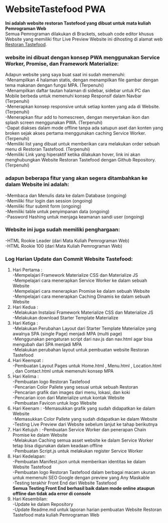 # WebsiteTastefood PWA
**Ini adalah website restoran Tastefood yang dibuat untuk mata kuliah Pemrograman Web**  
Semua Pemrograman dilakukan di Brackets, sebuah code editor khusus Website yang memiliki fitur Live Preview
Website ini dihosting di alamat web [Restoran Tastefood](http://bytesting.my.id/).

### website ini dibuat dengan konsep PWA menggunakan Service Worker, Promise, dan Framework Materialize:  
Adapun website yang saya buat saat ini sudah memenuhi:  
-Menampilkan 4 halaman statis, dengan menampilkan file gambar dengan tema makanan dengan fungsi MPA. (Terpenuhi)  
-Menampilkan daftar tautan halaman di sidebar, sidebar untuk PC dan Mobile berbeda untuk memenuhi konsep Responsif dalam Navbar (Terpenuhi)  
-Menerapkan konsep responsive untuk setiap konten yang ada di Website. (Terpenuhi)    
-Menerapkan fitur add to homescreen, dengan menyertakan ikon dan splash screen menggunakan PWA. (Terpenuhi)    
-Dapat diakses dalam mode offline tanpa ada satupun aset dan konten yang broken sejak akses pertama menggunakan caching Service Worker. (Terpenuhi)  
-Memiliki list yang dibuat untuk memberikan cara melakukan order sebuah menu di Restoran Tastefood. (Terpenuhi)  
-Memiliki Link yang hiperaktif ketika dilakukan hover, link ini akan menghubungkan Website Restoran Tastefood dengan Github Repository. (Terpenuhi)  

### adapun beberapa fitur yang akan segera ditambahkan ke dalam Website ini adalah:    
-Membaca dan Menulis data ke dalam Database (ongoing)  
-Memiliki fitur login dan session (ongoing)  
-Memiliki fitur submit form (ongoing)  
-Memiliki table untuk penyimpanan data (ongoing)  
-Password Hashing untuk menjaga keamanan sandi user (ongoing)  

### Website ini juga sudah memiliki penghargaan:  
-HTML Rookie Leader (dari Mata Kuliah Pemrograman Web)  
-HTML Rookie 100 (dari Mata Kuliah Pemrograman Web)  

### Log Harian Update dan Commit Website Tastefood:  
1. Hari Pertama :        
-Mempelajari Framework Materialize CSS dan Materialize JS  
-Mempelajari cara menerapkan Service Worker ke dalam sebuah Website  
-Mempelajari cara menerapkan Promise ke dalam sebuah Website  
-Mempelajari cara menerapkan Caching Dinamis ke dalam sebuah Website  
2. Hari Kedua :  
-Melakukan Instalasi Framework Materialize CSS dan Materialize JS  
-Melakukan download Starter Template Materialize  
3. Hari Ketiga :  
-Melakukan Perubahan Layout dari Starter Template Materialize yang awalnya SPA (single Page) menjadi MPA (multi page)     
-Menggunakan pengaturan script dari nav.js dan nav.html agar bisa mengubah dari SPA menjadi MPA  
-Melakukan perubahan layout untuk pembuatan website Restoran Tastefood  
4. Hari Keempat :   
-Pembuatan Layout Pages untuk Home.html , Menu.html , Location.html , dan Contact.html untuk memenuhi konsep MPA   
5. Hari Kelima :   
-Pembuatan logo Restoran Tastefood  
-Pencarian Color Pallete yang sesuai untuk sebuah Restoran  
-Pencarian grafik dan images dari menu, lokasi, dan koki  
-Pencarian icon dari Materialize untuk kontak Website  
-Pembuatan Favicon untuk logo Website  
6. Hari Keenam :
-Memasukkan grafik yang sudah didapatkan ke dalam Website      
-Memasukkan Color Pallete yang sudah didapatkan ke dalam Website    
-Testing Live Preview dari Website sebelum lanjut ke tahap berikutnya    
7. Hari Ketujuh :
-Pembuatan Service Worker dan penerapan Chain Promise ke dalam Website    
-Melakukan Caching semua asset website ke dalam Service Worker tetap bisa digunakan dalam keadaan offline    
-Pembuatan Script.js untuk melakukan register Service Worker  
8. Hari Kedelapan:  
-Pembuatan Manifest.json untuk memberikan identitas ke dalam Website Tastefood  
-Pembuatan logo Restoran Tastefood dalam berbagai macam ukuran untuk memenuhi SEO Google dengan preview yang Any Maskable  
-Testing terakhir Front End dari Website Tastefood  
**Semua Testing Front End berhasil baik dalam mode online ataupun offline dan tidak ada error di console**    
9. Hari Kesembilan:  
-Update ke dalam Repository   
-Update Readme.md untuk laporan harian pembuatan Website Restoran Tastefood mata kuliah Pemrograman Web  


